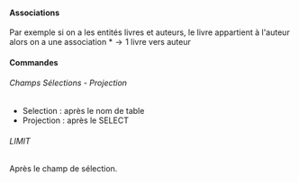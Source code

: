 #### Associations
Par exemple si on a les entités livres et auteurs, le livre appartient à l'auteur alors on a une association $*\to1$ livre vers auteur

#### Commandes
###### Champs Sélections - Projection
- Selection : après le nom de table
- Projection : après le SELECT

###### LIMIT
Après le champ de sélection. 

###### 